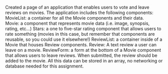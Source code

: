 Created a page of an application that enables users to vote and leave reviews on movies.
The application includes the following components:
MovieList: a container for all the Movie components and their data.  
Movie: a component that represents movie data (i.e. image, synopsis, rating, etc…)
Stars: a one to five-star rating component that allows users to rate something (movies in this case, but remember that components are reusable, so you could use it elsewhere!)
ReviewList: a container inside of a Movie that houses Review components.
Review: A text review a user can leave on a movie.
ReviewForm: a form at the bottom of a Movie component that allows users to leave reviews. When submitted, the review should be added to the movie. All this data can be stored in an array, no networking or database needed for this assignment.
